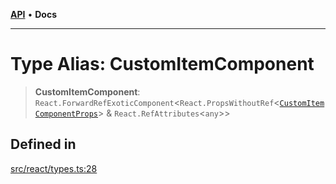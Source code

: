 [**API**](../../API.md) • **Docs**

***

# Type Alias: CustomItemComponent

> **CustomItemComponent**: `React.ForwardRefExoticComponent`\<`React.PropsWithoutRef`\<[`CustomItemComponentProps`](../interfaces/CustomItemComponentProps.md)\> & `React.RefAttributes`\<`any`\>\>

## Defined in

[src/react/types.ts:28](https://github.com/inokawa/virtua/blob/7b801f16c7f1cf5eb033801b816966faaa8a6b18/src/react/types.ts#L28)
